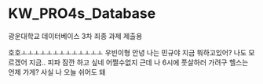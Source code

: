# KW_PRO4s_Database
광운대학교 데이터베이스 3차 죄종 과제 제출용

호호ㅗㅗㅗㅗㅗㅗㅗㅗㅗㅗㅗㅗㅗ
우빈이형 안녕 나는 민규야
지금 뭐하고있어?
나도 모르겠어 지금.. 피파 잠깐 하고 싶네
어쩔수없지 근데 나 6시에 풋살하러 가려구
헬스는 언제 가게? 사실 나 오늘 쉬어도 돼